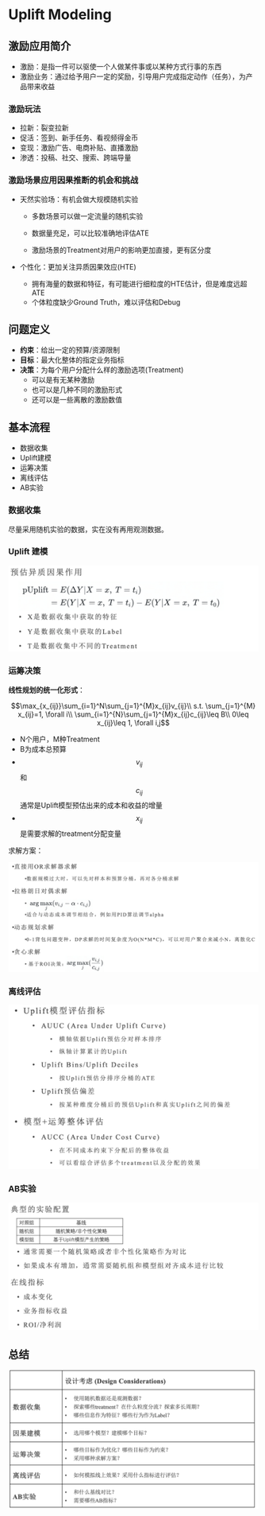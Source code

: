# Uplift Modeling

## 激励应用简介

- 激励：是指一件可以驱使一个人做某件事或以某种方式行事的东西
- 激励业务：通过给予用户一定的奖励，引导用户完成指定动作（任务），为产品带来收益

### 激励玩法

- 拉新：裂变拉新
- 促活：签到、新手任务、看视频得金币
- 变现：激励广告、电商补贴、直播激励
- 渗透：投稿、社交、搜索、跨端导量

### **激励场景应用因果推断的机会和挑战**

- 天然实验场：有机会做大规模随机实验

  - 多数场景可以做一定流量的随机实验
  - 数据量充足，可以比较准确地评估ATE

  - 激励场景的Treatment对用户的影响更加直接，更有区分度

- 个性化：更加关注异质因果效应(HTE)
  - 拥有海量的数据和特征，有可能进行细粒度的HTE估计，但是难度远超ATE
  - 个体粒度缺少Ground Truth，难以评估和Debug



## 问题定义

- **约束**：给出一定的预算/资源限制
- **目标**：最大化整体的指定业务指标
- **决策**：为每个用户分配什么样的激励选项(Treatment)
  - 可以是有无某种激励
  - 也可以是几种不同的激励形式
  - 还可以是一些离散的激励数值



## 基本流程

- 数据收集
- Uplift建模
- 运筹决策
- 离线评估
- AB实验



### 数据收集

尽量采用随机实验的数据，实在没有再用观测数据。

### Uplift 建模

<img src="./img/Basic/042.png" style="zoom:60%;" />

### 运筹决策

**线性规划的统一化形式**：

$$\max_{x_{ij}}\sum_{i=1}^N\sum_{j=1}^{M}x_{ij}v_{ij}\\ s.t. \sum_{j=1}^{M} x_{ij}=1, \forall i\\ \sum_{i=1}^{N}\sum_{j=1}^{M}x_{ij}c_{ij}\leq B\\ 0\leq x_{ij}\leq 1, \forall i,j$$

- N个用户，M种Treatment
- B为成本总预算
- $$v_{ij}$$ 和 $$c_{ij}$$通常是Uplift模型预估出来的成本和收益的增量
- $$x_{ij}$$ 是需要求解的treatment分配变量

求解方案：

<img src="./img/Basic/043.png" style="zoom:60%;" />



### 离线评估

<img src="./img/Basic/044.png" style="zoom:70%;" />



### AB实验

<img src="./img/Basic/045.png" style="zoom:50%;" />

## 总结

<img src="./img/Basic/046.png" style="zoom:70%;" />